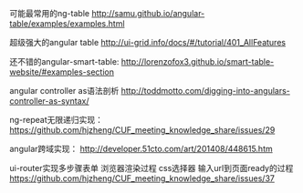 可能最常用的ng-table
http://samu.github.io/angular-table/examples/examples.html


超级强大的angular table
http://ui-grid.info/docs/#/tutorial/401_AllFeatures

还不错的angular-smart-table:
http://lorenzofox3.github.io/smart-table-website/#examples-section

angular controller as语法剖析
http://toddmotto.com/digging-into-angulars-controller-as-syntax/

ng-repeat无限递归实现：
https://github.com/hjzheng/CUF_meeting_knowledge_share/issues/29


angular跨域实现：
http://developer.51cto.com/art/201408/448615.htm


ui-router实现多步骤表单
浏览器渲染过程
css选择器
输入url到页面ready的过程
https://github.com/hjzheng/CUF_meeting_knowledge_share/issues/37
